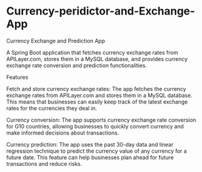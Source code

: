 # Currency-peridictor-and-Exchange-App

Currency Exchange and Prediction App

A Spring Boot application that fetches currency exchange rates from APILayer.com, stores them in a MySQL database, and provides currency exchange rate conversion and prediction functionalities.

Features

Fetch and store currency exchange rates: The app fetches the currency exchange rates from APILayer.com and stores them in a MySQL database. This means that businesses can easily keep track of the latest exchange rates for the currencies they deal in.

Currency conversion: The app supports currency exchange rate conversion for G10 countries, allowing businesses to quickly convert currency and make informed decisions about transactions.

Currency prediction: The app uses the past 30-day data and linear regression technique to predict the currency value of any currency for a future date. This feature can help businesses plan ahead for future transactions and reduce risks.
